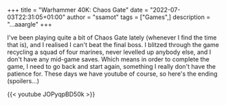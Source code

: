 +++
title = "Warhammer 40K: Chaos Gate"
date = "2022-07-03T22:31:05+01:00"
author = "ssamot"
tags = ["Games",]
description = "...aaargle"
+++

I've been playing quite a bit of Chaos Gate lately (whenever I find the time that is), and I realised I can't beat the final boss. I blitzed through the game recycling a squad of four marines, never levelled up anybody else, and I don't have any mid-game saves. Which means in order to complete the game, I need to go back and start again, something I really don't have the patience for. These days we have youtube of course, so here's the ending (spoilers...)

{{< youtube JOPyqpBD50k >}}
